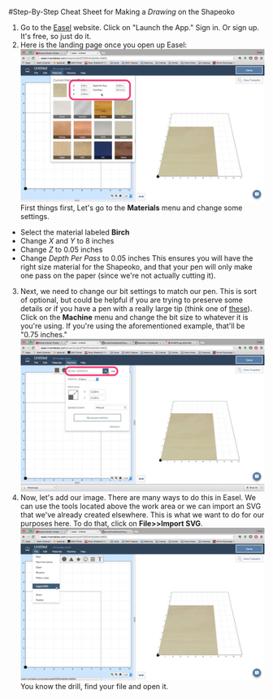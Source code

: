 #Step-By-Step Cheat Sheet for Making a _Drawing_ on the Shapeoko

1. Go to the [Easel](https://www.inventables.com/technologies/easel) website.  Click on "Launch the App." Sign in. Or sign up.  It's free, so just do it.
2. Here is the landing page once you open up Easel:
![alt text][1]
First things first, Let's go to the **Materials** menu and change some settings.
 - Select the material labeled **Birch**
 - Change *X* and *Y* to 8 inches
 - Change *Z* to 0.05 inches
 - Change *Depth Per Pass* to 0.05 inches
This ensures you will have the right size material for the Shapeoko, and that your pen will only make one pass on the paper (since we're not actually cutting it).
3. Next, we need to change our bit settings to match our pen.  This is sort of optional, but could be helpful if you are trying to preserve some details or if you have a pen with a really large tip (think one of [these][3]).  Click on the **Machine** menu and change the bit size to whatever it is you're using.  If you're using the aforementioned example, that'll be "0.75 inches."
![alt text][4]
4. Now, let's add our image.  There are many ways to do this in Easel.  We can use the tools located above the work area or we can import an SVG that we've already created elsewhere.  This is what we want to do for our purposes here.  To do that, click on **File>>Import SVG**.
![alt text][2]
You know the drill, find your file and open it.  





[1]: https://raw.githubusercontent.com/noahcoleman/ioLabCheatSheets/master/images/Materials.jpg "Materials settings."
[2]: https://raw.githubusercontent.com/noahcoleman/ioLabCheatSheets/master/images/ImportSVG.jpg "Import SVG."
[3]: https://www.google.com/search?q=fat+tip+markers&newwindow=1&safe=active&espv=2&biw=1440&bih=805&source=lnms&tbm=isch&sa=X&ved=0CAcQ_AUoAmoVChMIz4_i7rqayAIVigOSCh2GoAgD#newwindow=1&safe=active&tbm=isch&q=sharpie+magnum
[4]: https://raw.githubusercontent.com/noahcoleman/ioLabCheatSheets/master/images/BitSize.jpg "Change bit size."
